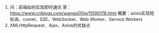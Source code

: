 1. 问：前端如何实现即时通讯
   答：https://www.cnblogs.com/wangxi01/p/11590178.html
   概要：axios实现短轮询、comet、SSE、WebSocket、Web Worker、Service Workers
2. XMLHttpRequest、Ajax、Axios的优缺点